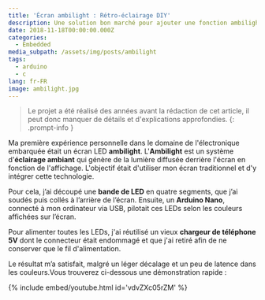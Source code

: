 ```yaml
---
title: 'Écran ambilight : Rétro-éclairage DIY'
description: Une solution bon marché pour ajouter une fonction ambilight à un écran.
date: 2018-11-18T00:00:00.000Z
categories:
  - Embedded
media_subpath: /assets/img/posts/ambilight
tags:
  - arduino
  - c
lang: fr-FR
image: ambilight.jpg
---
```


> Le projet a été réalisé des années avant la rédaction de cet article, il peut donc manquer de détails et d'explications approfondies.
{: .prompt-info }

Ma première expérience personnelle dans le domaine de l'électronique embarquée était un écran LED **ambilight**. L'**Ambilight** est un système d'**éclairage ambiant** qui génère de la lumière diffusée derrière l'écran en fonction de l'affichage. L'objectif était d'utiliser mon écran traditionnel et d'y intégrer cette technologie. 

Pour cela, j’ai découpé une **bande de LED** en quatre segments, que j’ai soudés puis collés à l’arrière de l’écran. Ensuite, un **Arduino Nano**, connecté à mon ordinateur via USB, pilotait ces LEDs selon les couleurs affichées sur l’écran. 

Pour alimenter toutes les LEDs, j'ai réutilisé un vieux **chargeur de téléphone 5V** dont le connecteur était endommagé et que j'ai retiré afin de ne conserver que le fil d'alimentation. 

Le résultat m’a satisfait, malgré un léger décalage et un peu de latence dans les couleurs.Vous trouverez ci-dessous une démonstration rapide :

{% include embed/youtube.html id='vdvZXc05rZM' %}
